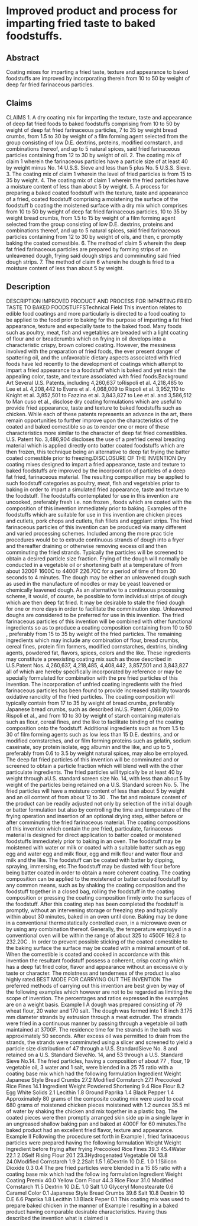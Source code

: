 # Improved product and process for imparting fried taste to baked foodstuffs.

## Abstract
Coating mixes for imparting a fried taste, texture and appearance to baked foodstuffs are improved by incorporating therein from 10 to 50 by weight of deep far fried farinaceous particles.

## Claims
CLAIMS 1. A dry coating mix for imparting the texture, taste and appearance of deep fat fried foods to baked foodstuffs comprising from 10 to 50 by weight of deep fat fried farinaceous particles, 7 to 35 by weight bread crumbs, from 1.5 to 30 by weight of a film forming agent selected from the group consisting of low D.E. dextrins, proteins, modified cornstarch, and combinations thereof, and up to 5 natural spices, said fried farinaceous particles containing from 12 to 30 by weight of oil. 2. The coating mix of claim 1 wherein the farinaceous particles have a particle size of at least 40 by weight minus No. 14 U.S.S. Sieve and less than 5 plus No. 5 U.S.S. Sieve. 3. The coating mix of claim 1 wherein the level of fried particles is from 15 to 35 by weight. 4. The coating mix of claim 1 wherein the fried particles have a moisture content of less than about 5 by weight. 5. A process for preparing a baked coated foodstuff with the texture, taste and appearance of a fried, coated foodstuff comprising a moistening the surface of the foodstuff b coating the moistened surface with a dry mix which comprises from 10 to 50 by weight of deep fat fried farinaceous particles, 10 to 35 by weight bread crumbs, from 1.5 to 15 by weight of a film forming agent selected from the group consisting of low D.E. dextrins, proteins and combinations thereof, and up to 5 natural spices, said fried farinaceous particles containing from 12 to 30 by weight of oils, and then, c promptly baking the coated comestible. 6. The method of claim 5 wherein the deep fat fried farinaceous particles are prepared by forming strips of an unleavened dough, frying said dough strips and comminuting said fried dough strips. 7. The method of claim 6 wherein he dough is fried to a moisture content of less than about 5 by weight.

## Description
DESCRIPTION IMPROVED PRODUCT AND PROCESS FOR IMPARTING FRIED TASTE TO BAKED FOODSTUFFSTechnical Field This invention relates to edible food coatings and more particularly is directed to a food coating to be applied to the food prior to baking for the purpose of imparting a fat fried appearance, texture and especially taste to the baked food. Many foods such as poultry, meat, fish and vegetables are breaded with a light coating of flour and or breadcrumbs which on frying in oil develops into a characteristic crispy, brown colored coating. However, the messiness involved with the preparation of fried foods, the ever present danger of spattering oil, and the unfavorable dietary aspects associated with fried foods have led recently to the development of coatings which attempt to impart a fried appearance to a foodstuff which is baked and yet retain the appealing color, taste, and texture associated with fried foods.Background Art Several U.S. Patents, including 4,260,637 toRispoli et al. 4,218,485 to Lee et al. 4,208,442 to Evans et al. 4,068,009 to Rispoli et al. 3,952,110 to Knight et al. 3,852,501 to Fazzina et al. 3,843,827 to Lee et al. and 3,586,512 to Man cuso et al., disclose dry coating formulations which are useful to provide fried appearance, taste and texture to baked foodstuffs such as chicken. While each of these patents represents an advance in the art, there remain opportunities to further improve upon the characteristics of the coated and baked comestible so as to render one or more of these characteristics more similar to the character of deep fat fried comestibles. U.S. Patent No. 3,486,904 discloses the use of a prefried cereal breading material which is applied directly onto batter coated foodstuffs which are then frozen, this technique being an alternative to deep fat frying the batter coated comestible prior to freezing.DISCLOSURE OF THE INVENTION Dry coating mixes designed to impart a fried appearance, taste and texture to baked foodstuffs are improved by the incorporation of particles of a deep fat fried, farinaceous material. The resulting composition may be applied to such foodstuff categories as poultry, meat, fish and vegetables prior to baking in order to impart a simulated fried appearance, taste and texture to the foodstuff. The foodstuffs contemplated for use in this invention are uncooked, preferably fresh i.e. non frozen , foods which are coated with the composition of this invention immediately prior to baking. Examples of the foodstuffs which are suitable for use in this invention are chicken pieces and cutlets, pork chops and cutlets, fish fillets and eggplant strips. The fried farinaceous particles of this invention can be produced via many different and varied processing schemes. Included among the more prac ticle procedures would be to extrude continuous strands of dough into a fryer and thereafter draining or otherwise removing excess oil and then comminuting the fried strands. Typically the particles will be screened to obtain a desired particle size fraction. Frying of the dough will normally be conducted in a vegetable oil or shortening bath at a temperature of from about 3200F 1600C to 4400F 226.70C for a period of time of from 30 seconds to 4 minutes. The dough may be either an unleavened dough such as used in the manufacture of noodles or may be yeast leavened or chemically leavened dough. As an alternative to a continuous processing scheme, it would, of course, be possible to form individual strips of dough which are then deep fat fried. It may be desirable to stale the fried dough for one or more days in order to facilitate the comminution step. Unleavened doughs are considered to be preferred for use in this invention. The fried farinaceous particles of this invention will be combined with other functional ingredients so as to produce a coating composition containing from 10 to 50 , preferably from 15 to 35 by weight of the fried particles. The remaining ingredients which may include any combination of flour, bread crumbs, cereal fines, protein film formers, modified cornstarches, dextrins, binding agents, powdered fat, flavors, spices, colors and the like. These ingredients may constitute a preexisting coating mix such as those described in U.S.Patent Nos. 4,260,637, 4,218,485, 4,408,442, 3,857,501 and 3,843,827 all of which are hereby specifically incorporated by reference or may be specially formulated for combination with the pre fried particles of this invention. The incorporation of unfried coating ingredients with the fried farinaceous particles has been found to provide increased stability towards oxidative rancidity of the fried particles. The coating composition will typically contain from 17 to 35 by weight of bread crumbs, preferably Japanese bread crumbs, such as described inU.S. Patent 4,068,009 to Rispoli et al., and from 10 to 30 by weight of starch containing materials such as flour, cereal fines, and the like to facilitate binding of the coating composition onto the foodstuff. Additional ingredients such as from 1.5 to 30 of film forming agents such as low less than 15 D.E. dextrins, and or modified cornstarches, and or film forming proteins such as gelatin, sodium caseinate, soy protein isolate, egg albumin and the like, and up to 5 , preferably from 0.6 to 3.5 by weight natural spices, may also be employed. The deep fat fried particles of this invention will be comminuted and or screened to obtain a particle fraction which will blend well with the other particulate ingredients. The fried particles will typically be at least 40 by weight through aU.S. standard screen size No. 14, with less than about 5 by weight of the particles being retained on a U.S. Standard screen No. 5. The fried particles will have a moisture content of less than about 5 by weight and an oil content of from about 12 to 30 . The fat and moisture content of the product can be readily adjusted not only by selection of the initial dough or batter formulation but also by controlling the time and temperature of the frying operation and insertion of an optional drying step, either before or after comminuting the fried farinaceous material. The coating compositions of this invention which contain the pre fried, particulate, farinaceous material is designed for direct application to batter coated or moistened foodstuffs immediately prior to baking in an oven. The foodstuff may be moistened with water or milk or coated with a suitable batter such as egg egg and water egg and milk flour, egg and milk flour and water flour and milk and the like. The foodstuff can be coated with batter by dipping, spraying, immersing, etc.The foodstuff may be dusted with flour before being batter coated in order to obtain a more coherent coating. The coating composition can be applied to the moistened or batter coated foodstuff by any common means, such as by shaking the coating composition and the foodstuff together in a closed bag, rolling the foodstuff in the coating composition or pressing the coating composition firmly onto the surfaces of the foodstuff. After this coating step has been completed the foodstuff is promptly, without an intervening storage or freezing step and typically within about 30 minutes, baked in an oven until done. Baking may be done in a conventional thermostatically controlled oven, in a microwave oven or by using any combination thereof. Generally, the temperature employed in a conventional oven will be within the range of about 325 to 4500F 162.8 to 232.20C . In order to prevent possible sticking of the coated comestible to the baking surface the surface may be coated wtih a minimal amount of oil. When the comestible is coated and cooked in accordance with this invention the resultant foodstuff possess a coherent, crisp coating which has a deep fat fried color, flavor and appearance without an excessive oily taste or character. The moistness and tenderness of the product is also highly rated.BEST MODE FOR CARRYING OUT THE INVENTION The preferred methods of carrying out this invention are best given by way of the following examples which however are not to be regarded as limiting the scope of invention. The percentages and ratios expressed in the examples are on a weight basis. Example I A dough was prepared consisting of 79 wheat flour, 20 water and 170 salt. The dough was formed into 1 8 inch 3.175 mm diameter strands by extrusion through a meat extruder. The strands were fried in a continuous manner by passing through a vegetable oil bath maintained at 3700F. The residence time for the strands in the bath was approximately 50 seconds. After excess oil was permitted to drain from the strands, the strands were comminuted using a slicer and screened to yield a particle size distribution of 47 through a U.S. StandardSieve No. 8 and retained on a U.S. Standard SieveNo. 14, and 53 through a U.S. Standard Sieve No.14. The fried particles, having a composition of about 77 , flour, 19 vegetable oil, 3 water and 1 salt, were blended in a 25 75 ratio with a coating base mix which had the following formulation Ingredient Weight Japanese Style Bread Crumbs 27.2 Modified Cornstarch 27.1 Precooked Rice Fines 14.1 Ingredient Weight Powdered Shortening 9.4 Rice Flour 8.2 Egg White Solids 2.1 Lecithin 1.8 Ground Paprika 1.4 Black Pepper 1.4 Approximately 80 grams of the composite coating mix were used to coat 680 grams of moistened chicken pieces moistened with 1.2 ounces 35.5 ml of water by shaking the chicken and mix together in a plastic bag. The coated pieces were then promptly arranged skin side up in a single layer in an ungreased shallow baking pan and baked at 4000F for 60 minutes.The baked product had an excellent fried flavor, texture and appearance. Example II Following the procedure set forth in Example I, fried farinaceous particles were prepared having the following formulation Weight Weight Ingredient before frying after frying Precooked Rice Fines 39.3 45.4Water 22.1 2.0Self Rising Flour 20.1 23.3Hydrogenated Vegetable Oil 13.8 24.0Modified Cornstarch 1.9 2.2Salt 1.5 1.6Dextrin 10 D.E. 1.0 1.1Silicon Dioxide 0.3 0.4 The pre fried particles were blended in a 15 85 ratio with a coating base mix which had the follow ing formulation Ingredient Weight Coating Premix 40.0 Yellow Corn Flour 44.3 Rice Flour 31.0 Modified Cornstarch 11.5 Dextrin 10 D.E. 1.0 Salt 1.0 Glyceryl Monostearate 0.6 Caramel Color 0.1 Japanese Style Bread Crumbs 39.6 Salt 10.8 Dextrin 10 D.E 6.6 Paprika 1.8 Lecithin 1.1 Black Peper 0.1 This coating mix was used to prepare baked chicken in the manner of Example I resulting in a baked product having comparable desirable characteristics. Having thus described the invention what is claimed is